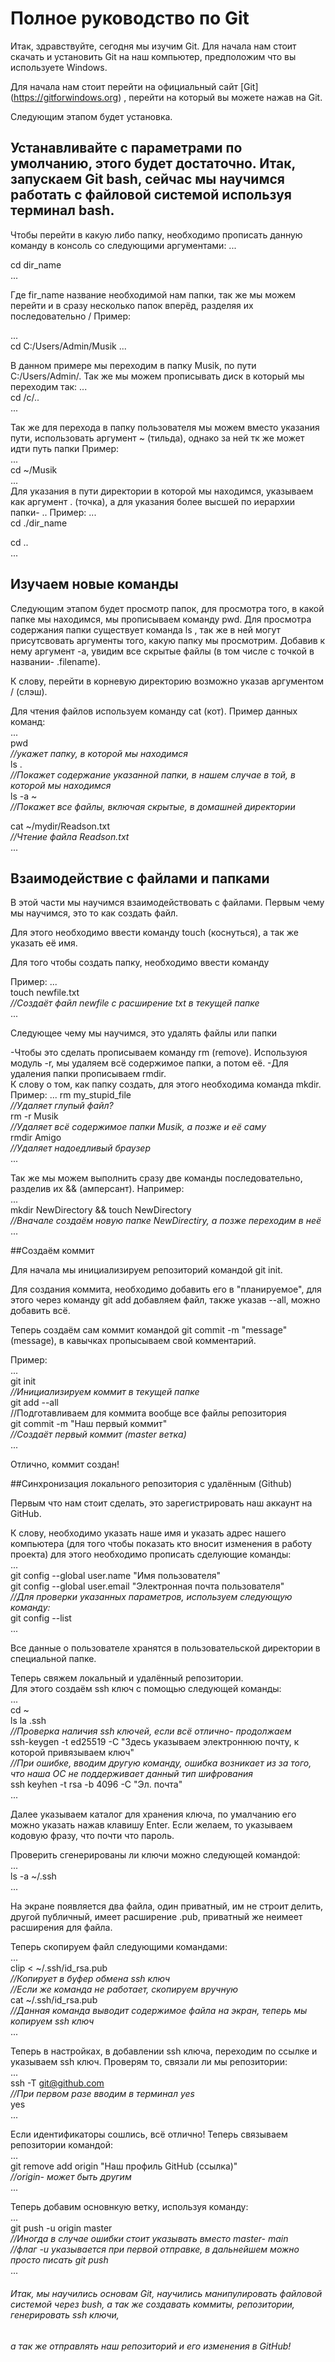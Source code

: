 # Полное руководство по Git  

Итак, здравствуйте, сегодня мы изучим Git. Для начала нам стоит скачать и установить Git на наш компьютер, предположим что вы используете Windows.


Для начала нам стоит перейти на официальный сайт [Git] (https://gitforwindows.org) , перейти на который вы можете нажав на Git.


Следующим этапом будет установка. 

Устанавливайте с параметрами по умолчанию, этого будет достаточно.
Итак, запускаем Git bash, сейчас мы научимся работать с файловой системой используя терминал bash.
---
Чтобы перейти в какую либо папку, необходимо прописать данную команду в консоль со следующими аргументами:
...

cd dir_name  
...

Где fir_name название необходимой нам папки, так же мы можем перейти и в сразу несколько папок вперёд, разделяя их последовательно /  Пример:

...  
cd C:/Users/Admin/Musik
...

  В данном примере мы переходим в папку Musik, по пути C:/Users/Admin/.
  Так же мы можем прописывать диск в который мы переходим так:
...  
cd /c/..  
...

Так же для перехода в папку пользователя мы можем вместо указания пути, использовать аргумент ~ (тильда), однако за ней тк же может идти путь папки
  Пример:  
...  
cd ~/Musik  
...  
Для указания в пути директории в которой мы находимся, указываем как аргумент . (точка), а для указания более высшей по иерархии папки- ..
  Пример:
...  
cd ./dir_name  

cd ..  
...


## Изучаем новые команды


Следующим этапом будет просмотр папок, для просмотра того, в какой папке мы находимся, мы прописываем команду pwd.
Для просмотра содержания папки существует команда ls , так же в ней могут присутсвовать аргументы того, какую папку мы просмотрим.
Добавив к нему аргумент -a, увидим все скрытые файлы (в том числе с точкой в названии- .filename).

К слову, перейти в корневую директорию возможно указав аргументом / (слэш).

Для чтения файлов используем команду cat (кот).
Пример данных команд:  
...  
pwd  
_//укажет папку, в которой мы находимся_  
ls .  
_//Покажет содержание указанной папки, в нашем случае в той, в которой мы находимся_  
ls -a ~  
_//Покажет все файлы, включая скрытые, в домашней директории_  
  
cat ~/mydir/Readson.txt  
_//Чтение файла Readson.txt_  
...



## Взаимодействие с файлами и папками


В этой части мы научимся взаимодействовать с файлами. Первым чему мы научимся, это то как создать файл.

Для этого необходимо ввести команду touch (коснуться), а так же указать её имя.

Для того чтобы создать папку, необходимо ввести команду 
 
 Пример:
...  
touch newfile.txt  
_//Создаёт файл newfile с расширение txt в текущей папке_  
...  

Следующее чему мы научимся, это удалять файлы или папки

-Чтобы это сделать прописываем команду rm (remove). Используюя модуль -r, мы удаляем всё содержимое папки, а потом её.
 -Для удаления папки прописываем rmdir.  
 К слову о том, как папку создать, для этого необходима команда mkdir.  
  Пример:
...
rm my_stupid_file  
_//Удаляет глупый файл?_  
rm -r Musik  
_//Удаляет всё содержимое папки Musik, а позже и её саму_  
rmdir Amigo  
_//Удаляет надоедливый браузер_  
...  


Так же мы можем выполнить сразу две команды последовательно, разделив их && (амперсант).
 Например:  
...  
mkdir NewDirectory && touch NewDirectory  
_//Вначале создаём новую папке NewDirectiry, а позже переходим в неё_  
...


##Создаём коммит

 Для начала мы инициализируем репозиторий командой git init.

Для создания коммита, необходимо добавить его в "планируемое", для этого через команду git add добавляем файл, также указав --all, можно добавить всё.

Теперь создаём сам коммит командой git commit -m "message" (message), в кавычках пропысываем свой комментарий.


Пример:  
...   
git init  
_//Инициализируем коммит в текущей папке_  
git add --all  
//Подготавливаем для коммита вообще все файлы репозитория  
git commit -m "Наш первый коммит"  
_//Создаёт первый коммит (master ветка)_  
...  

Отлично, коммит создан!


##Синхронизация локального репозитория с удалённым (Github)


Первым что нам стоит сделать, это зарегистрировать наш аккаунт на GitHub.

К слову, необходимо указать наше имя и указать адрес нашего компьютера (для того чтобы показать кто вносит изменения в работу проекта)
для этого необходимо прописать сделующие команды:  
...  
git сonfig --global user.name "Имя пользователя"  
git config --global user.email "Электронная почта пользователя"  
_//Для проверки указанных параметров, используем следующую команду:_  
git config --list  
...  

Все данные о пользователе хранятся в пользовательской директории в специальной папке.


Теперь свяжем локальный и удалённый репозитории.  
Для этого создаём ssh ключ с помощью следующей команды:  
...  
cd ~  
ls la .ssh  
_//Проверка наличия ssh ключей, если всё отлично- продолжаем_  
ssh-keygen -t ed25519 -C "Здесь указываем электроннюю почту, к которой привязываем ключ"  
_//При ошибке, вводим другую команду, ошибка возникает из за того, что наша ОС не поддерживает данный тип шифрования_  
ssh keyhen -t rsa -b 4096 -C "Эл. почта"  
...

Далее указываем каталог для хранения ключа, по умалчанию его можно указать нажав клавишу Enter.
  Если желаем, то указываем кодовую фразу, что почти что пароль.

Проверить сгенерированы ли ключи можно следующей командой:  
...  
ls -a ~/.ssh  
...  


На экране появляется два файла, один приватный, им не строит делить, другой публичный, имеет расширение .pub, приватный же неимеет расширения для файла.


Теперь скопируем файл следующими командами:  
...  
clip < ~/.ssh/id_rsa.pub  
_//Копирует в буфер обмена ssh ключ_  
_//Если же команда не работает, скопируем вручную_  
cat ~/.ssh/id_rsa.pub  
_//Данная команда выводит содержимое файла на экран, теперь мы копируем ssh ключ_  
...


Теперь в настройках, в добавлении ssh ключа, переходим по ссылке и указываем ssh ключ.
  Проверям то, связали ли мы репозитории:  
...  
ssh -T git@github.com  
_//При первом разе вводим в терминал yes_  
yes  
...


Если идентификаторы сошлись, всё отлично! Теперь связываем репозитории командой:  
...  
git remove add origin "Наш профиль GitHub (ссылка)"  
_//origin- может быть другим_  
...  


Теперь добавим основнкую ветку, используя команду:  
...  
git push -u origin master  
_//Иногда в случае ошибки стоит указывать вместо master- main_  
_//флаг -u указывается при первой отправке, в дальнейшем можно просто писать git push_  
...  


###### Итак, мы научились основам Git, научились манипулировать файловой системой через bush, а так же создавать коммиты, репозитории, генерировать ssh ключи,
###### а так же отправлять наш репозиторий и его изменения в GitHub!